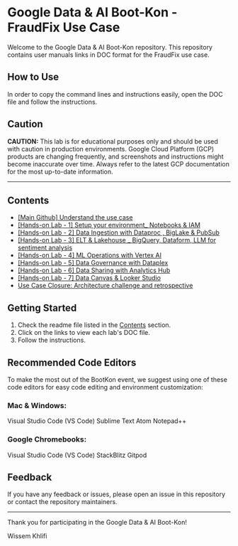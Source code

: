 # Google Data & AI Boot-Kon - FraudFix Use Case

Welcome to the Google Data & AI Boot-Kon repository. This repository contains user manuals links in DOC format for the FraudFix use case.

## How to Use

In order to copy the command lines and instructions easily, open the DOC file and follow the instructions. 

## Caution

**CAUTION:**
This lab is for educational purposes only and should be used with caution in production environments. 
Google Cloud Platform (GCP) products are changing frequently, and screenshots and instructions might become inaccurate over time. 
Always refer to the latest GCP documentation for the most up-to-date information.

---

## Contents

- [[Main Github] Understand the use case](https://docs.google.com/document/d/14WnH6ZwEj5h0X8g4NcVYdsRK0qAYQfe9cIBI_VzJhD0/edit?usp=sharing)
- [[Hands-on Lab - 1] Setup your environment_ Notebooks & IAM](https://docs.google.com/document/d/14lqj4-Vx6iyjibGqK-UFhk5-AL0rED2O_nNxTKx532A/edit?usp=sharing)  
- [[Hands-on Lab - 2] Data Ingestion with Dataproc , BigLake & PubSub](https://docs.google.com/document/d/14puI1u9FWHdcZII-zZS-XzpHm2Wzk1fyoy9BqJkT7Pk/edit?usp=sharing)   
- [[Hands-on Lab - 3] ELT & Lakehouse _ BigQuery, Dataform, LLM for sentiment analysis](https://docs.google.com/document/d/15GTiDgzS54X_hUtz8FZqmLP9eLSF60dea4yLwDaT8R0/edit?usp=sharing)  
- [[Hands-on Lab - 4] ML Operations with Vertex AI](https://docs.google.com/document/d/15vV4iAypm2icoIHhy1Vzt-x4oiDJXQ4VPz2SSP5Vy0k/edit?usp=sharing)  
- [[Hands-on Lab - 5] Data Governance with Dataplex](https://docs.google.com/document/d/16AEld1CC-6WndLw12H7wTmZ0EDDtZRWieHPR4z8GJp8/edit?usp=sharing)  
- [[Hands-on Lab - 6] Data Sharing with Analytics Hub](https://docs.google.com/document/d/16aiNkDEt7VQl2o5ExTYOHgLF0Yc3yfWJVaxrxmuzz4E/edit?usp=sharing)  
- [[Hands-on Lab - 7] Data Canvas & Looker Studio](https://docs.google.com/document/d/18GK-vimnrmvA3YZql-cReD0L6SMW02TYal85OPfd7F0/edit?usp=sharing)  
- [Use Case Closure: Architecture challenge and retrospective](https://docs.google.com/document/d/193wGJaQZkvPu3IFt7Z8aoKZ7OlQMS99ciQXKanrFxvA/edit?usp=sharing) 

## Getting Started

1. Check the readme file listed in the [Contents](#contents) section.
2. Click on the links to view each lab's DOC file.
3. Follow the instructions.

## Recommended Code Editors

To make the most out of the BootKon event, we suggest using one of these code editors for easy code editing and environment customization:

### Mac & Windows:
Visual Studio Code (VS Code)
Sublime Text
Atom
Notepad++

### Google Chromebooks:
Visual Studio Code (VS Code)
StackBlitz
Gitpod

## Feedback

If you have any feedback or issues, please open an issue in this repository or contact the repository maintainers.

---

Thank you for participating in the Google Data & AI Boot-Kon!

Wissem Khlifi
